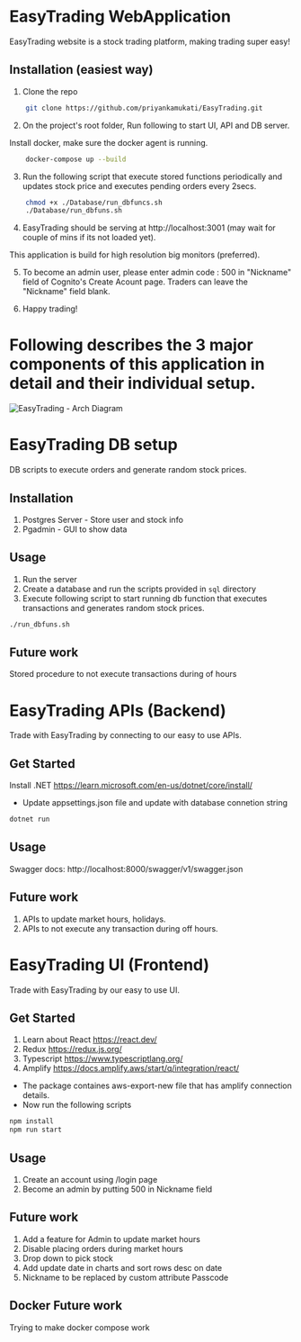 # EasyTrading WebApplication

EasyTrading website is a stock trading platform, making trading super easy!


## Installation (easiest way)

1. Clone the repo

```bash
    git clone https://github.com/priyankamukati/EasyTrading.git
```

2. On the project's root folder, Run following to start UI, API and DB server.

Install docker, make sure the docker agent is running.

```bash
    docker-compose up --build
```

3. Run the following script that execute stored functions periodically and updates stock price and executes pending orders every 2secs.

```bash
    chmod +x ./Database/run_dbfuncs.sh
    ./Database/run_dbfuns.sh
```

4. EasyTrading should be serving at http://localhost:3001 (may wait for couple of mins if its not loaded yet).

This application is build for high resolution big monitors (preferred).

5. To become an admin user, please enter admin code : 500 in "Nickname" field of Cognito's Create Acount page. Traders can leave the "Nickname" field blank.

6. Happy trading!



# Following describes the 3 major components of this application in detail and their individual setup.

![EasyTrading - Arch Diagram](https://user-images.githubusercontent.com/112794721/227240799-34ad1311-daea-47c0-a48a-e5ebbf289ebf.svg)


# EasyTrading DB setup

DB scripts to execute orders and generate random stock prices.

## Installation

1. Postgres Server - Store user and stock info
2. Pgadmin - GUI to show data


## Usage

1. Run the server
2. Create a database and run the scripts provided in `sql` directory
3. Execute following script to start running db function that executes transactions and generates random stock prices. 

```bash
./run_dbfuns.sh
```

## Future work

Stored procedure to not execute transactions during of hours


# EasyTrading APIs (Backend)

Trade with EasyTrading by connecting to our easy to use APIs. 

## Get Started

Install .NET https://learn.microsoft.com/en-us/dotnet/core/install/

- Update appsettings.json file and update with database connetion string

```bash
dotnet run
```

## Usage

Swagger docs: http://localhost:8000/swagger/v1/swagger.json

## Future work

1. APIs to update market hours, holidays.
2. APIs to not execute any transaction during off hours.


# EasyTrading UI (Frontend)

Trade with EasyTrading by our easy to use UI.

## Get Started

1. Learn about React https://react.dev/
2. Redux https://redux.js.org/
3. Typescript https://www.typescriptlang.org/
4. Amplify https://docs.amplify.aws/start/q/integration/react/

- The package containes aws-export-new file that has amplify connection details.
- Now run the following scripts

```bash
npm install
npm run start
```

## Usage

1. Create an account using /login page
2. Become an admin by putting 500 in Nickname field 

## Future work

1. Add a feature for Admin to update market hours
2. Disable placing orders during market hours
3. Drop down to pick stock
4. Add update date in charts and sort rows desc on date
5. Nickname to be replaced by custom attribute Passcode

## Docker Future work
Trying to make docker compose work
